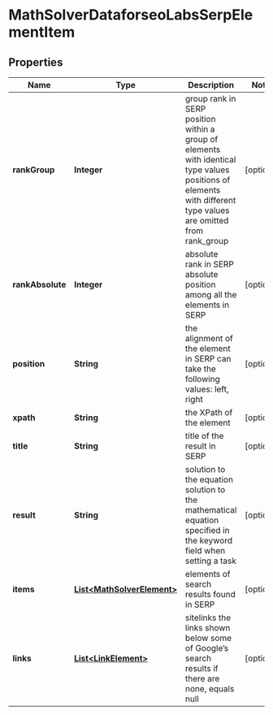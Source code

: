 

# MathSolverDataforseoLabsSerpElementItem


## Properties

| Name | Type | Description | Notes |
|------------ | ------------- | ------------- | -------------|
|**rankGroup** | **Integer** | group rank in SERP position within a group of elements with identical type values positions of elements with different type values are omitted from rank_group |  [optional] |
|**rankAbsolute** | **Integer** | absolute rank in SERP absolute position among all the elements in SERP |  [optional] |
|**position** | **String** | the alignment of the element in SERP can take the following values: left, right |  [optional] |
|**xpath** | **String** | the XPath of the element |  [optional] |
|**title** | **String** | title of the result in SERP |  [optional] |
|**result** | **String** | solution to the equation solution to the mathematical equation specified in the keyword field when setting a task |  [optional] |
|**items** | [**List&lt;MathSolverElement&gt;**](MathSolverElement.md) | elements of search results found in SERP |  [optional] |
|**links** | [**List&lt;LinkElement&gt;**](LinkElement.md) | sitelinks the links shown below some of Google’s search results if there are none, equals null |  [optional] |



